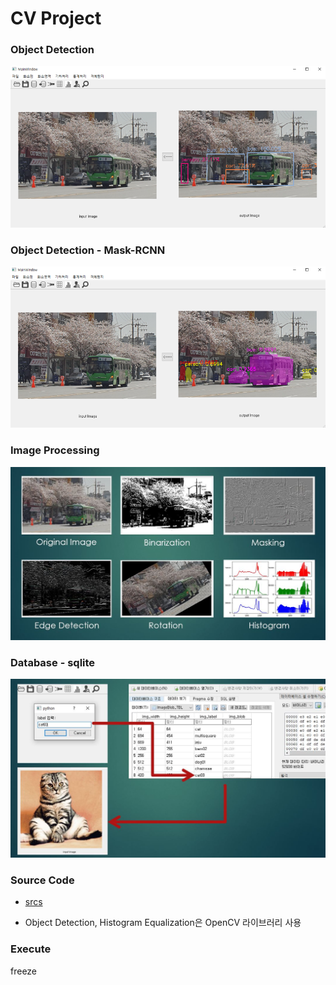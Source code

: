 # CV Project



### Object Detection

<img src=".\readme\imgs\pic1.png" alt="title" style="zoom:100%;" />



### Object Detection - Mask-RCNN

<img src=".\readme\imgs\pic2.png" alt="title" style="zoom:100%;" />



### Image Processing

<img src=".\readme\imgs\pic3.jpg" alt="title" style="zoom:100%;" />



### Database - sqlite

<img src=".\readme\imgs\pic4.jpg" alt="title" style="zoom:100%;" />



### Source Code

- [srcs](https://github.com/HanGyeolN/CV-Software-GUI/tree/master/srcs)

- Object Detection, Histogram Equalization은 OpenCV 라이브러리 사용



### Execute

freeze